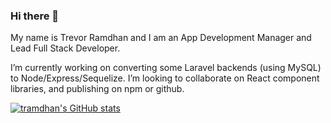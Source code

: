### Hi there 👋

My name is Trevor Ramdhan and I am an App Development Manager and Lead Full Stack Developer.

I’m currently working on converting some Laravel backends (using MySQL) to Node/Express/Sequelize.
I’m looking to collaborate on React component libraries, and publishing on npm or github.

<!--
**tramdhan/tramdhan** is a ✨ _special_ ✨ repository because its `README.md` (this file) appears on your GitHub profile.

Here are some ideas to get you started:

- 🔭 I’m currently working on ...
- 🌱 I’m currently learning ...
- 👯 I’m looking to collaborate on ...
- 🤔 I’m looking for help with ...
- 💬 Ask me about ...
- 📫 How to reach me: ...
- 😄 Pronouns: ...
- ⚡ Fun fact: ...
-->

[![tramdhan's GitHub stats](https://github-readme-stats.vercel.app/api?username=tramdhan&count_private=true&theme=cobalt&include_all_commits=true)](https://github.com/tramdhan/github-readme-stats)
